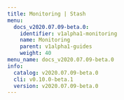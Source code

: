 ```yaml
---
title: Monitoring | Stash
menu:
  docs_v2020.07.09-beta.0:
    identifier: v1alpha1-monitoring
    name: Monitoring
    parent: v1alpha1-guides
    weight: 40
menu_name: docs_v2020.07.09-beta.0
info:
  catalog: v2020.07.09-beta.0
  cli: v0.10.0-beta.1
  version: v2020.07.09-beta.0
---
```


